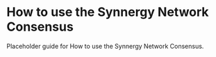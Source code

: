 # How to use the Synnergy Network Consensus

Placeholder guide for How to use the Synnergy Network Consensus.
